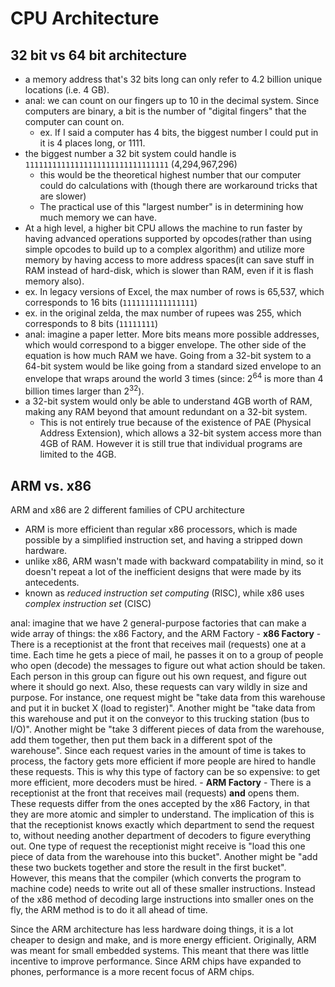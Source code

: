 
# CPU Architecture
## 32 bit vs 64 bit architecture
- a memory address that's 32 bits long can only refer to 4.2 billion unique locations (i.e. 4 GB).
- anal: we can count on our fingers up to 10 in the decimal system. Since computers are binary, a bit is the number of "digital fingers" that the computer can count on.
	- ex. If I said a computer has 4 bits, the biggest number I could put in it is 4 places long, or 1111.
- the biggest number a 32 bit system could handle is `11111111111111111111111111111111` (4,294,967,296)
	- this would be the theoretical highest number that our computer could do calculations with (though there are workaround tricks that are slower)
	- The practical use of this "largest number" is in determining how much memory we can have.
- At a high level, a higher bit CPU allows the machine to run faster by having advanced operations supported by opcodes(rather than using simple opcodes to build up to a complex algorithm) and utilize more memory by having access to more address spaces(it can save stuff in RAM instead of hard-disk, which is slower than RAM, even if it is flash memory also).
- ex. In legacy versions of Excel, the max number of rows is 65,537, which corresponds to 16 bits (`1111111111111111`)
- ex. in the original zelda, the max number of rupees was 255, which corresponds to 8 bits (`11111111`)
- anal: imagine a paper letter. More bits means more possible addresses, which would correspond to a bigger envelope. The other side of the equation is how much RAM we have. Going from a 32-bit system to a 64-bit system would be like going from a standard sized envelope to an envelope that wraps around the world 3 times (since: 2<sup>64</sup> is more than 4 billion times larger than 2<sup>32</sup>).
- a 32-bit system would only be able to understand 4GB worth of RAM, making any RAM beyond that amount redundant on a 32-bit system.
	- This is not entirely true because of the existence of PAE (Physical Address Extension), which allows a 32-bit system access more than 4GB of RAM. However it is still true that individual programs are limited to the 4GB.

## ARM vs. x86
ARM and x86 are 2 different families of CPU architecture
- ARM is more efficient than regular x86 processors, which is made possible by a simplified instruction set, and having a stripped down hardware.
- unlike x86, ARM wasn't made with backward compatability in mind, so it doesn't repeat a lot of the inefficient designs that were made by its antecedents.
- known as *reduced instruction set computing* (RISC), while x86 uses *complex instruction set* (CISC)

anal: imagine that we have 2 general-purpose factories that can make a wide array of things: the x86 Factory, and the ARM Factory
	- **x86 Factory** - There is a receptionist at the front that receives mail (requests) one at a time. Each time he gets a piece of mail, he passes it on to a group of people who open (decode) the messages to figure out what action should be taken. Each person in this group can figure out his own request, and figure out where it should go next. Also, these requests can vary wildly in size and purpose. For instance, one request might be "take data from this warehouse and put it in bucket X (load to register)". Another might be "take data from this warehouse and put it on the conveyor to this trucking station (bus to I/O)". Another might be "take 3 different pieces of data from the warehouse, add them together, then put them back in a different spot of the warehouse". Since each request varies in the amount of time is takes to process, the factory gets more efficient if more people are hired to handle these requests. This is why this type of factory can be so expensive: to get more efficient, more decoders must be hired.
	- **ARM Factory** - There is a receptionist at the front that receives mail (requests) **and** opens them. These requests differ from the ones accepted by the x86 Factory, in that they are more atomic and simpler to understand. The implication of this is that the receptionist knows exactly which department to send the request to, without needing another department of decoders to figure everything out. One type of request the receptionist might receive is "load this one piece of data from the warehouse into this bucket". Another might be "add these two buckets together and store the result in the first bucket". However, this means that the compiler (which converts the program to machine code) needs to write out all of these smaller instructions. Instead of the x86 method of decoding large instructions into smaller ones on the fly, the ARM method is to do it all ahead of time.

Since the ARM architecture has less hardware doing things, it is a lot cheaper to design and make, and is more energy efficient.
Originally, ARM was meant for small embedded systems. This meant that there was little incentive to improve performance. Since ARM chips have expanded to phones, performance is a more recent focus of ARM chips.

